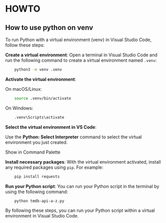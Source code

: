# HOWTO

## How to use python on venv

To run Python with a virtual environment (venv) in Visual Studio Code, follow these steps:

**Create a virtual environment**:
   Open a terminal in Visual Studio Code and run the following command to create a virtual environment named `.venv`:

```bash
    python3 -m venv .venv
```

**Activate the virtual environment**:

On macOS/Linux:

```bash
    source .venv/bin/activate
```

On Windows:

```bash
    .venv\Scripts\activate
```

**Select the virtual environment in VS Code**:

   Use the **Python: Select Interpreter** command to select the virtual environment you just created.

Show in Command Palette

**Install necessary packages**:
   With the virtual environment activated, install any required packages using `pip`. For example:

```bash
    pip install requests
```

**Run your Python script**:
   You can run your Python script in the terminal by using the following command:

```bash
    python tmdb-api-a-z.py
```

By following these steps, you can run your Python script within a virtual environment in Visual Studio Code.

